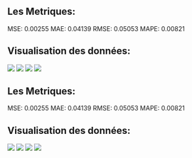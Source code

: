 ## Les Metriques:
MSE:  0.00255 
MAE: 0.04139
RMSE: 0.05053
MAPE: 0.00821
## Visualisation des données: 
![](https://asset.cml.dev/d49d3ea044b3658667b543aa82b88d0df120e405?cml=png)
![](https://asset.cml.dev/5abbf13dca2f80120da01e687bd0e6364974ef20?cml=png)
![](https://asset.cml.dev/440661854ebc800c2b761779b0c653ed73783b71?cml=png)
![](https://asset.cml.dev/860d0a0d7d9fe8a07ed54e88e2ed507f720b965b?cml=png)
## Les Metriques:
MSE:  0.00255 
MAE: 0.04139
RMSE: 0.05053
MAPE: 0.00821
## Visualisation des données: 
![](https://asset.cml.dev/78337a164bb81026250476a564e36b201320b624?cml=png)
![](https://asset.cml.dev/72efce78c61380f6d0d1f37192237a86b020c838?cml=png)
![](https://asset.cml.dev/2633b47d569f350436fcac86b7b59c4c56b0b400?cml=png)
![](https://asset.cml.dev/54020ed459a819c8daac5574879fe7f6643ffb34?cml=png)
